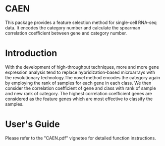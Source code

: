 # CAEN
This package provides a feature selection method for single-cell RNA-seq data. It encodes the category number and calculate the spearman 
correlation coefficient between gene and category number. 

# Introduction
With the development of high-throughput techniques, more and more gene expression analysis tend to replace hybridization-based microarrays with the revolutionary technology.The novel method encodes the category again by employing the rank of samples for each gene in each class. We then consider the correlation coefficient of gene and class with rank of sample and new rank of category. The highest correlation coefficient genes are considered as the feature genes which are most effective to classify the samples.

# User's Guide
Please refer to the "CAEN.pdf" vignetee for detailed function instructions.
